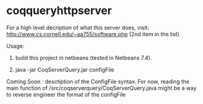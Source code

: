 coqqueryhttpserver
==================

For a high level decription of what this server does, visit:
http://www.cs.cornell.edu/~aa755/software.php (2nd item in the list)



Usage:

1) build this project in netbeans (tested in Netbeans 7.4). 

2) java -jar CoqServerQuery.jar configFile

Coming Soon : desctiption of the ConfigFile syntax. For now, reading the main function of /src/coqserverquery/CoqServerQuery.java might be a way to reverse engineer the format of the configFile
